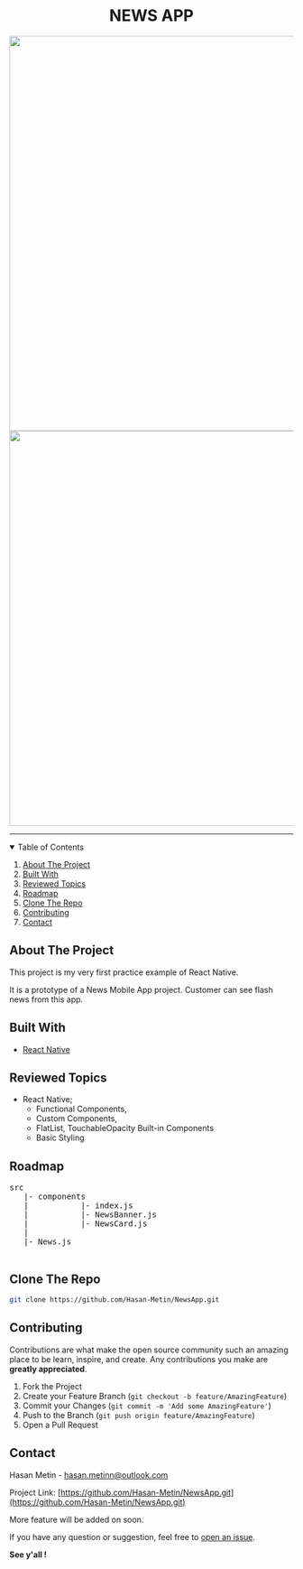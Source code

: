 

  <h1 align="center">NEWS APP</h1>
<p align="center" >
<img src="./gifs/GalaxyS10.gif"  height="700"  />
<img src="./gifs/Iphone12.gif"  height="700"  />
</p>
<hr/>

<!-- TABLE OF CONTENTS -->
<details open="open">
  <summary>Table of Contents</summary>
  <ol>
    <li><a href="#about-the-project">About The Project</a></li>
    <li><a href="#built-with">Built With</a></li>
    <li><a href="#reviewed-topics">Reviewed Topics</a></li>
    <li><a href="#roadmap">Roadmap</a></li>
    <li><a href="#clone-the-repo">Clone The Repo</a></li>
    <li><a href="#contributing">Contributing</a></li>
    <li><a href="#contact">Contact</a></li>
    
  </ol>
</details>



<!-- ABOUT THE PROJECT -->
## About The Project
This project is my very first practice example of React Native.

It is a prototype of a News Mobile App project. Customer can see flash news from this app.


## Built With

* [React Native](https://reactnative.dev/)

## Reviewed Topics

* React Native;
    - Functional Components,
    - Custom Components,
    - FlatList, TouchableOpacity Built-in Components
    - Basic Styling


## Roadmap
<pre>
src
   |- components
   |           |- index.js
   |           |- NewsBanner.js
   |           |- NewsCard.js
   |
   |- News.js
   
</pre>


## Clone The Repo
   ```sh
   git clone https://github.com/Hasan-Metin/NewsApp.git
   ```

## Contributing

Contributions are what make the open source community such an amazing place to be learn, inspire, and create. Any contributions you make are **greatly appreciated**.

1. Fork the Project
2. Create your Feature Branch (`git checkout -b feature/AmazingFeature`)
3. Commit your Changes (`git commit -m 'Add some AmazingFeature'`)
4. Push to the Branch (`git push origin feature/AmazingFeature`)
5. Open a Pull Request


## Contact

Hasan Metin - <a href="mailto: hasan.metinn@outlook.com">hasan.metinn@outlook.com</a>

Project Link: [https://github.com/Hasan-Metin/NewsApp.git](https://github.com/Hasan-Metin/NewsApp.git)



<!-- ACKNOWLEDGEMENTS -->
More feature will be added on soon.

If you have any question or suggestion, feel free to [open an issue](https://github.com/Hasan-Metin/NewsApp/issues).

**See y'all !**

